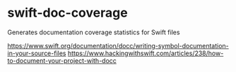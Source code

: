# swift-doc-coverage

Generates documentation coverage statistics for Swift files


https://www.swift.org/documentation/docc/writing-symbol-documentation-in-your-source-files
https://www.hackingwithswift.com/articles/238/how-to-document-your-project-with-docc
